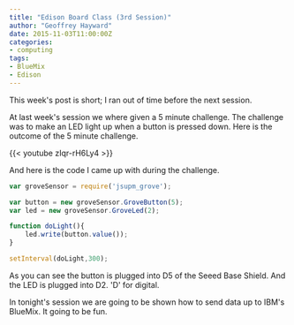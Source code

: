 ```yaml
---
title: "Edison Board Class (3rd Session)"
author: "Geoffrey Hayward"
date: 2015-11-03T11:00:00Z
categories:
- computing
tags:
- BlueMix
- Edison
---
```

This week's post is short; I ran out of time before the next session.

<!--more-->

At last week's session we where given a 5 minute challenge. The challenge was to make an LED light up when a button is pressed down. Here is the outcome of the 5 minute challenge.

{{< youtube zIqr-rH6Ly4 >}}

And here is the code I came up with during the challenge.

```javascript
var groveSensor = require('jsupm_grove');

var button = new groveSensor.GroveButton(5); 
var led = new groveSensor.GroveLed(2); 

function doLight(){         
    led.write(button.value());           
}

setInterval(doLight,300);
```

As you can see the button is plugged into D5 of the Seeed Base Shield. And the LED is plugged into D2. 'D' for digital.

In tonight's session we are going to be shown how to send data up to IBM's BlueMix. It going to be fun.
